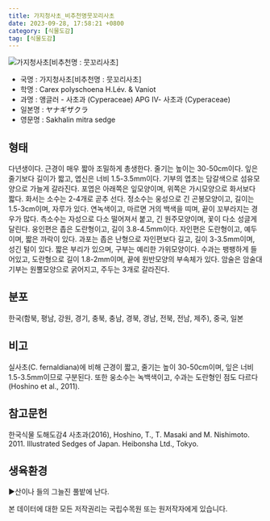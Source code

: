 ```yaml
---
title: 가지청사초_비추천명뭇꼬리사초
date: 2023-09-28, 17:58:21 +0800
category: [식물도감]
tag: [식물도감]
---
```




![가지청사초[비추천명 : 뭇꼬리사초]](http://www.nature.go.kr/fileUpload/plants/basic/Cyperaceae/Carex/4812/4812_1_th2.jpg)
- 국명 : 가지청사초[비추천명 : 뭇꼬리사초]
- 학명 : Carex polyschoena H.Lév. & Vaniot
- 과명 : 앵글러 - 사초과 (Cyperaceae) APG Ⅳ- 사초과 (Cyperaceae)
- 일본명 : ヤナギザクラ
- 영문명 : Sakhalin mitra sedge


## 형태
다년생이다. 근경이 매우 짧아 조밀하게 총생한다. 줄기는 높이는 30-50cm이다. 잎은 줄기보다 길이가 짧고, 엽신은 너비 1.5-3.5mm이다. 기부의 엽초는 담갈색으로 섬유모양으로 가늘게 갈라진다. 포엽은 아래쪽은 잎모양이며, 위쪽은 가시모양으로 화서보다 짧다. 화서는 소수는 2-4개로 곧추 선다. 정소수는 웅성으로 긴 곤봉모양이고, 길이는 1.5-3cm이며, 자루가 있다. 연녹색이고, 마르면 거의 백색을 띠며, 끝이 꼬부라지는 경우가 많다. 측소수는 자성으로 다소 떨어져서 붙고, 긴 원주모양이며, 꽃이 다소 성글게 달린다. 웅인편은 좁은 도란형이고, 길이 3.8-4.5mm이다. 자인편은 도란형이고, 예두이며, 짧은 까락이 있다. 과포는 좁은 난형으로 자인편보다 길고, 길이 3-3.5mm이며, 성긴 털이 있다. 짧은 부리가 있으며, 구부는 예리한 가위모양이다. 수과는 팽팽하게 들어있고, 도란형으로 길이 1.8-2mm이며, 끝에 원반모양의 부속체가 있다. 암술은 암술대 기부는 원뿔모양으로 굵어지고, 주두는 3개로 갈라진다.
## 분포
한국(함북, 평남, 강원, 경기, 충북, 충남, 경북, 경남, 전북, 전남, 제주), 중국, 일본
## 비고
실사초(C. fernaldiana)에 비해 근경이 짧고, 줄기는 높이 30-50cm이며, 잎은 너비 1.5-3.5mm이므로 구분된다. 또한 웅소수는 녹백색이고, 수과는 도란형인 점도 다르다(Hoshino et al., 2011).
## 참고문헌
한국식물 도해도감4 사초과(2016), Hoshino, T., T. Masaki and M. Nishimoto. 2011. Illustrated Sedges of Japan. Heibonsha Ltd., Tokyo.
## 생육환경
▶산이나 들의 그늘진 풀밭에 난다.






본 데이터에 대한 모든 저작권리는 국립수목원 또는 원저작자에게 있습니다.
